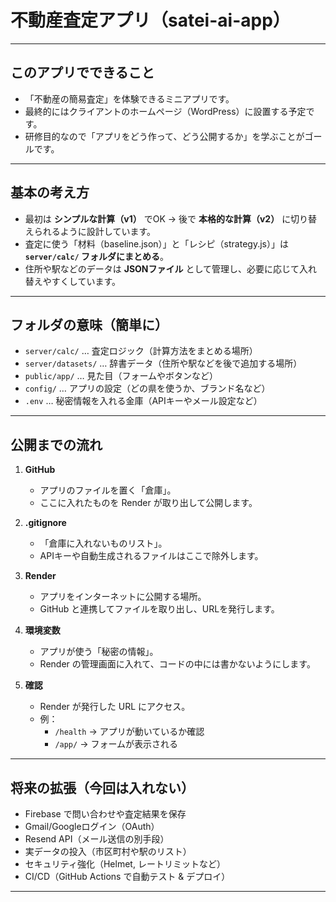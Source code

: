 # 不動産査定アプリ（satei-ai-app）

---

## このアプリでできること
- 「不動産の簡易査定」を体験できるミニアプリです。  
- 最終的にはクライアントのホームページ（WordPress）に設置する予定です。  
- 研修目的なので「アプリをどう作って、どう公開するか」を学ぶことがゴールです。  

---

## 基本の考え方
- 最初は **シンプルな計算（v1）** でOK → 後で **本格的な計算（v2）** に切り替えられるように設計しています。  
- 査定に使う「材料（baseline.json）」と「レシピ（strategy.js）」は **`server/calc/` フォルダにまとめる**。  
- 住所や駅などのデータは **JSONファイル** として管理し、必要に応じて入れ替えやすくしています。  

---

## フォルダの意味（簡単に）
- `server/calc/` … 査定ロジック（計算方法をまとめる場所）  
- `server/datasets/` … 辞書データ（住所や駅などを後で追加する場所）  
- `public/app/` … 見た目（フォームやボタンなど）  
- `config/` … アプリの設定（どの県を使うか、ブランド名など）  
- `.env` … 秘密情報を入れる金庫（APIキーやメール設定など）  

---

## 公開までの流れ
1. **GitHub**  
   - アプリのファイルを置く「倉庫」。  
   - ここに入れたものを Render が取り出して公開します。  

2. **.gitignore**  
   - 「倉庫に入れないものリスト」。  
   - APIキーや自動生成されるファイルはここで除外します。  

3. **Render**  
   - アプリをインターネットに公開する場所。  
   - GitHub と連携してファイルを取り出し、URLを発行します。  

4. **環境変数**  
   - アプリが使う「秘密の情報」。  
   - Render の管理画面に入れて、コードの中には書かないようにします。  

5. **確認**  
   - Render が発行した URL にアクセス。  
   - 例：  
     - `/health` → アプリが動いているか確認  
     - `/app/` → フォームが表示される  

---

## 将来の拡張（今回は入れない）
- Firebase で問い合わせや査定結果を保存  
- Gmail/Googleログイン（OAuth）  
- Resend API（メール送信の別手段）  
- 実データの投入（市区町村や駅のリスト）  
- セキュリティ強化（Helmet, レートリミットなど）  
- CI/CD（GitHub Actions で自動テスト & デプロイ）  

---
